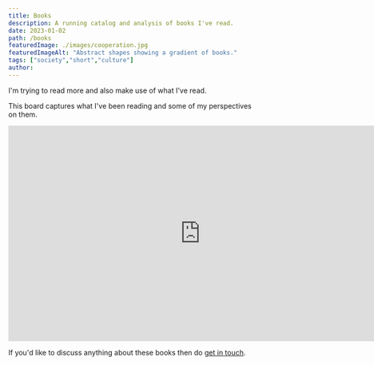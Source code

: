 ```yaml
---
title: Books 
description: A running catalog and analysis of books I've read. 
date: 2023-01-02
path: /books
featuredImage: ./images/cooperation.jpg
featuredImageAlt: "Abstract shapes showing a gradient of books."
tags: ["society","short","culture"]
author:
---
```


I'm trying to read more and also make use of what I've read.

This board captures what I've been reading and some of my perspectives on them.

<iframe width="768" height="432" src="https://miro.com/app/live-embed/uXjVP1q8ics=/?moveToViewport=-35412,-37111,212292,106736&embedId=404727305642" frameborder="0" scrolling="no" allow="fullscreen; clipboard-read; clipboard-write" allowfullscreen></iframe>

If you'd like to discuss anything about these books then do [get in touch](/contact).
